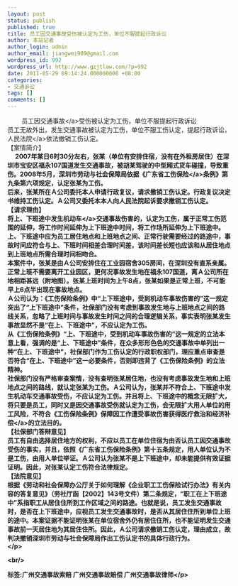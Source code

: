 ```yaml
---
layout: post
status: publish
published: true
title: 员工因交通事故受伤被认定为工伤，单位不服提起行政诉讼
author: 本站记者
author_login: admin
author_email: jiangwei909@gmail.com
wordpress_id: 992
wordpress_url: http://www.gzjtlaw.com/?p=992
date: 2011-05-29 09:14:24.000000000 +08:00
categories:
- 交通诉讼
tags: []
comments: []
---
```

<p><p>　　 员工因<a>交通事故<&#47;a>受伤被认定为工伤，单位不服提起行政诉讼<br>员工无故外出，发生交通事故被认定为工伤，单位不服工伤认定，提起行政诉讼，<a>人民法院<&#47;a>依法撤销工伤认定。<br>【案情简介】<b><br>　 2007年某日6时30分左右，张某（单位有安排住宿，没有在外租房居住）在深圳市宝安区福永107国道发生交通事故，被胡某驾驶的中型厢式货车碰撞，导致重伤。2008年5月，深圳市劳动与社会保障局依据《广东省<a>工伤保险<&#47;a>条例》第九条第六项规定，认定张某为工伤。<br>后来，张某所在Ａ公司委托本人申请行政复议，请求撤销工伤认定。行政复议决定书维持工伤认定。Ａ公司又委托本本人向人民法院起诉要求撤销工伤认定。<br>【请求理由】<br>将上、下班途中发生<a>机动车<&#47;a>交通事故伤害的，认定为工伤，属于正常工伤范围的延伸，将工作时间延伸为上下班途中时间，将工作场所延伸为上下班途中。上、下班途中应为员工居住地点和上班地点之间、正常行驶需要经过的路途中，事故时间应符合与上、下班时间相差合理时间差，该时间差长短也应该和从居住地点到上班地点所需合理时间相吻合。<br>本案件中，张某是由Ａ公司安排住在工业园宿舍305房间，在深圳没有直系亲属。正常上班不需要离开工业园区，更何况事故发生地在福永107国道，离Ａ公司所在地相距甚远（附地图）。张某上班时间为上午8点，张某如果是正常上班，不可能早上6点半出现在事故地点。<br>Ａ公司认为：《工伤保险条例》中&ldquo;上下班途中，受到机动车事故伤害的&rdquo;这一规定突出了&ldquo;上下班途中&rdquo;条件，社保部门没有考虑到事故发生地与上班地点之间的路线关系，忽略了上班时间与事故发生时间之间的合理逻辑关系，事实表明张某发生事故显然不是&ldquo;在上、下班途中&rdquo;，不应认定为工伤。<br>从《工伤保险条例》&ldquo;上、下班途中，受到机动车事故伤害的&rdquo;这一规定的立法本意上看，强调的是&ldquo;上、下班途中&rdquo;条件，在众多形形色色的交通事故中单列出一种&ldquo;在上、下班途中&rdquo;，社保部门作为工伤认定的行政职权部门，理应重点审查是否符合&ldquo;在上、下班途中&rdquo;这一必要条件，否则即违背了《工伤保险条例》的立法精神。<br>社保部门没有严格审查案情，没有查明张某居住地，也没有考虑事故发生地和上班地点之间的路线，就认定张某为工伤。Ａ公司认为，张某并不符合上、下班途中发生机动车交通事故受伤，不应认定为工伤。并且将上、下班途中的概念无限扩大，将只要是员工，同时又是因交通事故受伤就认定为工伤，会无限扩大用人单位的用工风险，不符合《工伤保险条例》保障因工作遭受事故伤害获得医疗救治和经济<a>补偿<&#47;a>的立法目的。<br>【社保部门答辩意见】<br>员工有自由选择居住地方的权利，不应以员工在单位住宿为由否认员工因交通事故受伤的事实，并且，依照《广东省工伤保险条例》第十五条规定，用人单位认为不是工伤，由用人单位举证。Ａ公司认为张某不是上下班途中，却未能提供有效证据证明。因此，对张某认定工伤符合法律规定。<br>【法院意见】<br>根据《劳动和社会保障办公厅关于如何理解《企业职工工伤保险试行办法》有关内容的答复意见》（劳社厅函【2002】143号文件）第二条规定，&ldquo;职工在上下班途中&rdquo;系指职工从居住住所到工作区域之间的路途。也就是说，员工发生交通事故时，是否在上下班途中，应视员工发生交通事故时，是否从其居住住所到单位上班的途中。本案证据不能证明张某在单位宿舍外仍有居住住所，也不能证明发生交通事故前一天居住地为其居住住所。因此，Ａ公司请求撤销工伤认定，理由成立，故判决撤销深圳市劳动与社会保障局作出工伤认定书的具体行政行为。<br><&#47;p><br&#47;><p>标签:广州交通事故索赔 广州交通事故赔偿 广州交通事故律师<&#47;p>
